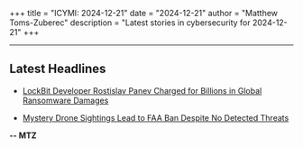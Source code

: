 +++
title = "ICYMI: 2024-12-21"
date = "2024-12-21"
author = "Matthew Toms-Zuberec"
description = "Latest stories in cybersecurity for 2024-12-21"
+++

---------------------------------------------------------------------------
## Latest Headlines
- [LockBit Developer Rostislav Panev Charged for Billions in Global Ransomware Damages](https://thehackernews.com/2024/12/lockbit-developer-rostislav-panev.html)

- [Mystery Drone Sightings Lead to FAA Ban Despite No Detected Threats](https://www.wired.com/story/faa-mystery-drone-ban/)

**-- MTZ**